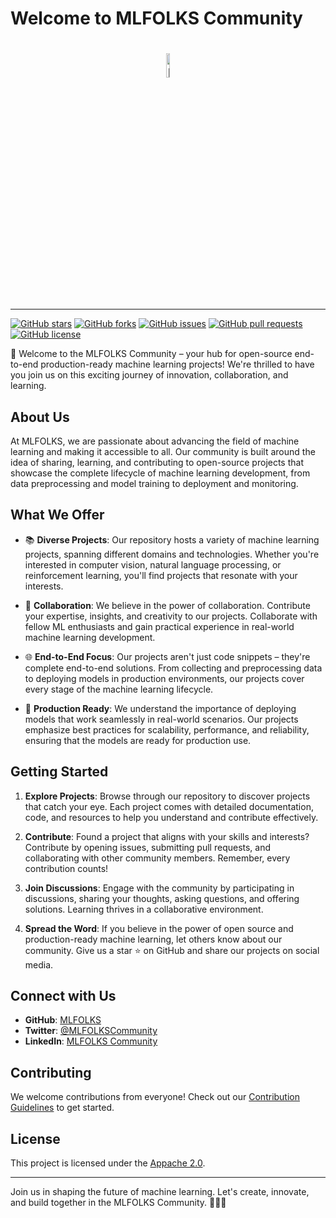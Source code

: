 # Welcome to MLFOLKS Community
<h1 align="center">
  <a
    target="_blank"
    href="https://github.com/MLFOLKS"
  >
    <img
      align="center"
      alt="Mage"
      src="https://github.com/MLFOLKS/.github/assets/62167887/46aaa811-0c8b-445b-836d-9f216e158037"
      style="width:10%;"
    />
  </a>
</h1>
<p align="center">

---
[![GitHub stars](https://img.shields.io/github/stars/MLFOLKS/repository.svg?style=social)](https://github.com/MLFOLKS/repository/stargazers)
[![GitHub forks](https://img.shields.io/github/forks/MLFOLKS/repository.svg?style=social)](https://github.com/MLFOLKS/repository/network/members)
[![GitHub issues](https://img.shields.io/github/issues/MLFOLKS/repository.svg)](https://github.com/MLFOLKS/repository/issues)
[![GitHub pull requests](https://img.shields.io/github/issues-pr/MLFOLKS/repository.svg)](https://github.com/MLFOLKS/repository/pulls)
[![GitHub license](https://img.shields.io/github/license/MLFOLKS/repository.svg)](https://github.com/MLFOLKS/repository/blob/main/LICENSE)

🚀 Welcome to the MLFOLKS Community – your hub for open-source end-to-end production-ready machine learning projects! We're thrilled to have you join us on this exciting journey of innovation, collaboration, and learning.

## About Us

At MLFOLKS, we are passionate about advancing the field of machine learning and making it accessible to all. Our community is built around the idea of sharing, learning, and contributing to open-source projects that showcase the complete lifecycle of machine learning development, from data preprocessing and model training to deployment and monitoring.

## What We Offer

- 📚 **Diverse Projects**: Our repository hosts a variety of machine learning projects, spanning different domains and technologies. Whether you're interested in computer vision, natural language processing, or reinforcement learning, you'll find projects that resonate with your interests.

- 🤝 **Collaboration**: We believe in the power of collaboration. Contribute your expertise, insights, and creativity to our projects. Collaborate with fellow ML enthusiasts and gain practical experience in real-world machine learning development.

- 🌐 **End-to-End Focus**: Our projects aren't just code snippets – they're complete end-to-end solutions. From collecting and preprocessing data to deploying models in production environments, our projects cover every stage of the machine learning lifecycle.

- 🔧 **Production Ready**: We understand the importance of deploying models that work seamlessly in real-world scenarios. Our projects emphasize best practices for scalability, performance, and reliability, ensuring that the models are ready for production use.

## Getting Started

1. **Explore Projects**: Browse through our repository to discover projects that catch your eye. Each project comes with detailed documentation, code, and resources to help you understand and contribute effectively.

2. **Contribute**: Found a project that aligns with your skills and interests? Contribute by opening issues, submitting pull requests, and collaborating with other community members. Remember, every contribution counts!

3. **Join Discussions**: Engage with the community by participating in discussions, sharing your thoughts, asking questions, and offering solutions. Learning thrives in a collaborative environment.

4. **Spread the Word**: If you believe in the power of open source and production-ready machine learning, let others know about our community. Give us a star ⭐ on GitHub and share our projects on social media.

## Connect with Us

- **GitHub**: [MLFOLKS](https://github.com/MLFOLKS/repository)
- **Twitter**: [@MLFOLKSCommunity](https://twitter.com/MLFOLKSCommunity)
- **LinkedIn**: [MLFOLKS Community](https://www.linkedin.com/company/mlfolkscommunity)

## Contributing

We welcome contributions from everyone! Check out our [Contribution Guidelines](CONTRIBUTING.md) to get started.

## License

This project is licensed under the [Appache 2.0](LICENSE).

---

Join us in shaping the future of machine learning. Let's create, innovate, and build together in the MLFOLKS Community. 🎉🤖🔬
